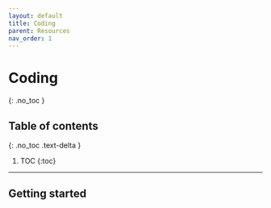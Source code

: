 ```yaml
---
layout: default
title: Coding
parent: Resources
nav_order: 1
---
```


# Coding
{: .no_toc }

## Table of contents
{: .no_toc .text-delta }

1. TOC
{:toc}

---

## Getting started